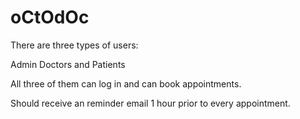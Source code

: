 # oCtOdOc

There are three types of users:

Admin Doctors and Patients

All three of them can log in and can book appointments.

Should receive an reminder email 1 hour prior to every appointment.
